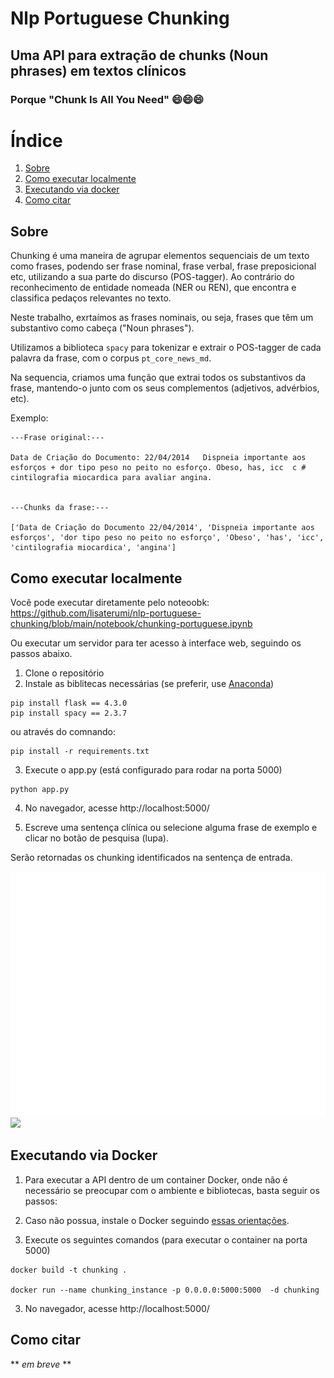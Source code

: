 # Nlp Portuguese Chunking
## Uma API para extração de chunks (Noun phrases) em textos clínicos
### Porque "Chunk Is All You Need" 😄😄😄

# Índice
1. [Sobre](#sobre)
2. [Como executar localmente](#como-executar-localmente)
3. [Executando via docker](#executando-via-docker)
4. [Como citar](#como-citar)

## Sobre

Chunking é uma maneira de agrupar elementos sequenciais de um texto como frases, podendo ser frase nominal, frase verbal, frase preposicional etc, utilizando a sua parte do discurso (POS-tagger). Ao contrário do reconhecimento de entidade nomeada (NER ou REN), que encontra e classifica pedaços relevantes no texto.

Neste trabalho, exrtaímos as frases nominais, ou seja, frases que têm um substantivo como cabeça ("Noun phrases"). 

Utilizamos a biblioteca `spacy` para tokenizar e extrair o POS-tagger de cada palavra da frase, com o corpus `pt_core_news_md`.

Na sequencia, criamos uma função que extrai todos os substantivos da frase, mantendo-o junto com os seus complementos (adjetivos, advérbios, etc).

Exemplo: 
```
---Frase original:---

Data de Criação do Documento: 22/04/2014   Dispneia importante aos esforços + dor tipo peso no peito no esforço. Obeso, has, icc  c # cintilografia miocardica para avaliar angina.


---Chunks da frase:---

['Data de Criação do Documento 22/04/2014', 'Dispneia importante aos esforços', 'dor tipo peso no peito no esforço', 'Obeso', 'has', 'icc', 'cintilografia miocardica', 'angina']
```

## Como executar localmente

Você pode executar diretamente pelo noteoobk: https://github.com/lisaterumi/nlp-portuguese-chunking/blob/main/notebook/chunking-portuguese.ipynb

Ou executar um servidor para ter acesso à interface web, seguindo os passos abaixo.

1. Clone o repositório
2. Instale as biblitecas necessárias (se preferir, use [Anaconda](http://www.anaconda.com))
```
pip install flask == 4.3.0
pip install spacy == 2.3.7
```
ou através do comnando:
```
pip install -r requirements.txt
```
3. Execute o app.py (está configurado para rodar na porta 5000)
```
python app.py
```
4. No navegador, acesse http://localhost:5000/

5. Escreve uma sentença clínica ou selecione alguma frase de exemplo e clicar no botão de pesquisa (lupa). 
 
Serão retornadas os chunking identificados na sentença de entrada. 
 
<img src="img/chunk1.png">

<img src="img/chunk2.jpg">

## Executando via Docker

1. Para executar a API dentro de um container Docker, onde não é necessário se preocupar com o ambiente e bibliotecas, basta seguir os passos:

1. Caso não possua, instale o Docker seguindo [essas orientações](https://docs.docker.com/get-started/).

2. Execute os seguintes comandos (para executar o container na porta 5000)
```
docker build -t chunking .

docker run --name chunking_instance -p 0.0.0.0:5000:5000  -d chunking

```
3. No navegador, acesse http://localhost:5000/

## Como citar

** *em breve* **

